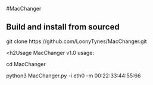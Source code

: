 #MacChanger

<h2>Build and install from sourced</h2>
git clone  https://github.com/LoonyTynes/MacChanger.git


<h2Usage</h2>
MacChanger v1.0 usage:

cd MacChanger

python3 MacChanger.py -i eth0 -m 00:22:33:44:55:66
